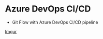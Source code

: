 # Azure DevOps CI/CD

- Git Flow with Azure DevOps CI/CD pipeline

[Imgur](https://i.imgur.com/6Xmp56B.png)